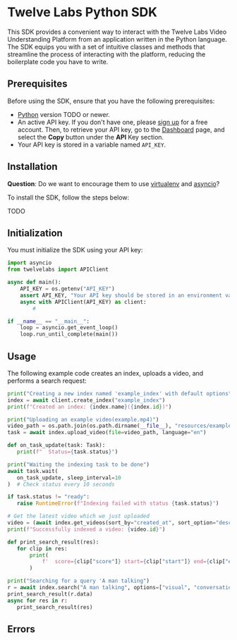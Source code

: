 # Twelve Labs Python SDK

This SDK provides a convenient way to interact with the Twelve Labs Video Understanding Platform from an application written in the Python language. The SDK equips you with a set of intuitive classes and methods that streamline the process of interacting with the platform, reducing the boilerplate code you have to write.

## Prerequisites

Before using the SDK, ensure that you have the following prerequisites:

-  [Python](https://www.python.org) version TODO or newer.
-  An active API key. If you don't have one, please [sign up](https://api.twelvelabs.io/) for a free account. Then, to retrieve your API key, go to the [Dashboard](https://api.twelvelabs.io/dashboard) page, and select the **Copy** button under the **API** Key section.
-  Your API key is stored in a variable named `API_KEY`.

## Installation

**Question**: Do we want to encourage them to use [virtualenv](https://virtualenv.pypa.io/en/latest/) and  [asyncio](https://docs.python.org/3/library/asyncio.html)?

To install the SDK, follow the steps below:

TODO

## Initialization

You must initialize the SDK using your API key:

```Python
import asyncio
from twelvelabs import APIClient

async def main():
	API_KEY = os.getenv("API_KEY")
	assert API_KEY, "Your API key should be stored in an environment variable named API_KEY."
	async with APIClient(API_KEY) as client:
		#

if __name__ == "__main__":
    loop = asyncio.get_event_loop()
    loop.run_until_complete(main())
```

## Usage

The following example code creates an index, uploads a video, and performs a search request:

```Python
print("Creating a new index named 'example_index' with default options")
index = await client.create_index("example_index")
print(f"Created an index: {index.name}({index.id})")

print("Uploading an example video(example.mp4)")
video_path = os.path.join(os.path.dirname(__file__), "resources/example.mp4")
task = await index.upload_video(file=video_path, language="en")

def on_task_update(task: Task):
   print(f"  Status={task.status}")

print("Waiting the indexing task to be done")
await task.wait(
   on_task_update, sleep_interval=10
)  # Check status every 10 seconds

if task.status != "ready":
   raise RuntimeError(f"Indexing failed with status {task.status}")

# Get the latest video which we just uploaded
video = (await index.get_videos(sort_by="created_at", sort_option="desc"))[0]
print(f"Successfully indexed a video: {video.id}")

def print_search_result(res):
   for clip in res:
       print(
           f'  score={clip["score"]} start={clip["start"]} end={clip["end"]} confidence={clip["confidence"]}'
       )

print("Searching for a query 'A man talking")
r = await index.search("A man talking", options=["visual", "conversation"])
print_search_result(r.data)
async for res in r:
   print_search_result(res)
```

## Errors